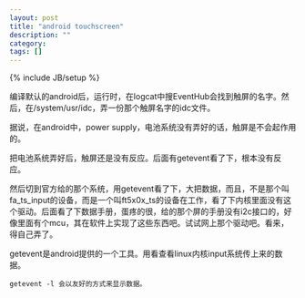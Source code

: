 ```yaml
---
layout: post
title: "android touchscreen"
description: ""
category: 
tags: []
---
```

{% include JB/setup %}

编译默认的android后，运行时，在logcat中搜EventHub会找到触屏的名字。然后，在/system/usr/idc，弄一份那个触屏名字的idc文件。

据说，在android中，power supply，电池系统没有弄好的话，触屏是不会起作用的。

把电池系统弄好后，触屏还是没有反应。后面有getevent看了下，根本没有反应。

然后切到官方给的那个系统，用getevent看了下，大把数据，而且，不是那个叫fa_ts_input的设备，而是一个叫ft5x0x_ts的设备在工作，看了下内核里面没有这个驱动。后面看了下数据手册，蛋疼的很，给的那个屏的手册没有i2c接口的，好像里面有个mcu，其在软件上实现了这些东西吧。试试网上那个驱动吧。看来，得自己弄了。

getevent是android提供的一个工具。用看查看linux内核input系统传上来的数据。

    getevent -l 会以友好的方式来显示数据。


